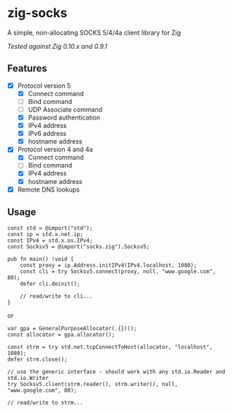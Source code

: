 # zig-socks
A simple, non-allocating SOCKS 5/4/4a client library for Zig

*Tested against Zig 0.10.x and 0.9.1*
## Features
- [x] Protocol version 5
  - [x] Connect command
  - [ ] Bind command
  - [ ] UDP Associate command
  - [x] Password authentication
  - [x] IPv4 address
  - [x] IPv6 address
  - [x] hostname address
- [x] Protocol version 4 and 4a
  - [x] Connect command
  - [ ] Bind command
  - [x] IPv4 address
  - [x] hostname address
- [x] Remote DNS lookups

## Usage
```zig
const std = @import("std");
const ip = std.x.net.ip;
const IPv4 = std.x.os.IPv4;
const Socksv5 = @import("socks.zig").Socksv5;

pub fn main() !void {
    const proxy = ip.Address.initIPv4(IPv4.localhost, 1080);
    const cli = try Socksv5.connect(proxy, null, "www.google.com", 80);
    defer cli.deinit();

    // read/write to cli...
}
```
or
```zig
var gpa = GeneralPurposeAllocator(.{})();
const allocator = gpa.allocator();

const strm = try std.net.tcpConnectToHost(allocator, "localhost", 1080);
defer strm.close();

// use the generic interface - should work with any std.io.Reader and std.io.Writer
try Socksv5.client(strm.reader(), strm.writer(), null, "www.google.com", 80);

// read/write to strm...
```
